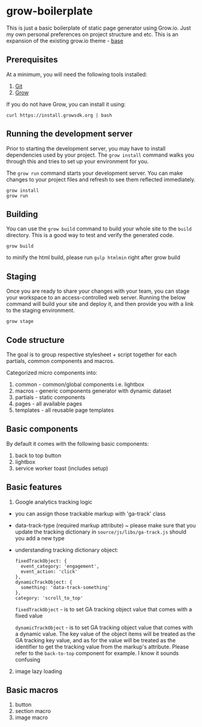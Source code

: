 # grow-boilerplate

This is just a basic boilerplate of static page generator using Grow.io. Just my own personal preferences on project structure and etc. This is an expansion of the existing grow.io theme - [base](https://github.com/growthemes/base)

## Prerequisites

At a minimum, you will need the following tools installed:

1. [Git](http://git-scm.com/)
2. [Grow](https://grow.io)

If you do not have Grow, you can install it using:

```
curl https://install.growsdk.org | bash
```

## Running the development server

Prior to starting the development server, you may have to install dependencies used by your project. The `grow install` command walks you through this and tries to set up your environment for you.

The `grow run` command starts your development server. You can make changes to your project files and refresh to see them reflected immediately.

```
grow install
grow run
```

## Building

You can use the `grow build` command to build your whole site to the `build` directory. This is a good way to test and verify the generated code.

```
grow build
```

to minify the html build, please run `gulp htmlmin` right after grow build

## Staging

Once you are ready to share your changes with your team, you can stage your workspace to an access-controlled web server. Running the below command will build your site and deploy it, and then provide you with a link to the staging environment.

```
grow stage
```

## Code structure

The goal is to group respective stylesheet + script together for each partials, common components and macros.

Categorized micro components into:
1. common - common/global components i.e. lightbox
2. macros - generic components generator with dynamic dataset
3. partials - static components
4. pages - all available pages
5. templates - all reusable page templates

## Basic components

By default it comes with the following basic components:
1. back to top button
2. lightbox
3. service worker toast (includes setup)

## Basic features
1. Google analytics tracking logic
- you can assign those trackable markup with 'ga-track' class
- data-track-type (required markup attribute) ~ please make sure that you update the tracking dictionary in `source/js/libs/ga-track.js` should you add a new type
- understanding tracking dictionary object:
  ```
  fixedTrackObject: {
    event_category: 'engagement',
    event_action: 'click'
  },
  dynamicTrackObject: {
    something: 'data-track-something'
  },
  category: 'scroll_to_top'
  ```

  `fixedTrackObject` - is to set GA tracking object value that comes with a fixed value

  `dynamicTrackObject` - is to set GA tracking object value that comes with a dynamic value. The key value of the object items will be treated as the GA tracking key value, and as for the value will be treated as the identifier to get the tracking value from the markup's attribute. Please refer to the `back-to-top` component for example. I know it sounds confusing

2. image lazy loading

## Basic macros
1. button
2. section macro
3. image macro